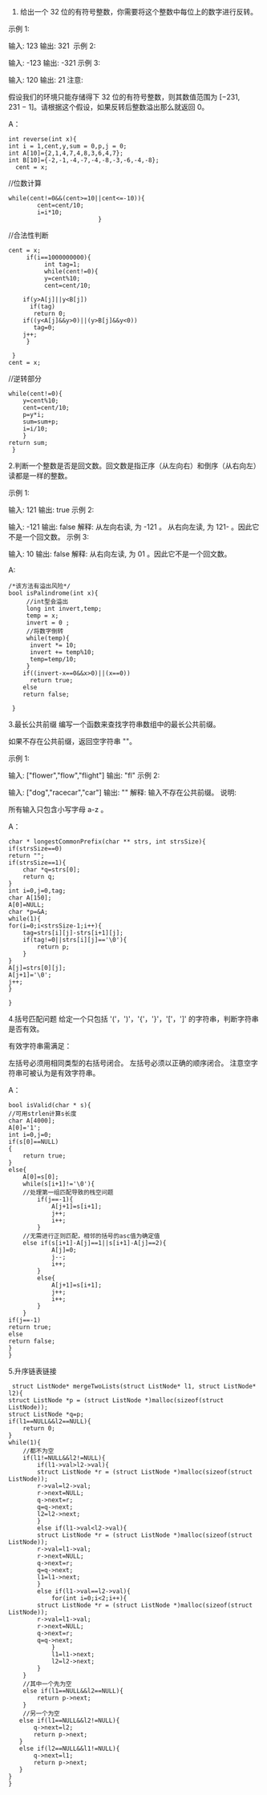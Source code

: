 1. 给出一个 32 位的有符号整数，你需要将这个整数中每位上的数字进行反转。

示例 1:

输入: 123
输出: 321
 示例 2:

输入: -123
输出: -321
示例 3:

输入: 120
输出: 21
注意:

假设我们的环境只能存储得下 32 位的有符号整数，则其数值范围为 [−231,  231 − 1]。请根据这个假设，如果反转后整数溢出那么就返回 0。

A：

    int reverse(int x){
    int i = 1,cent,y,sum = 0,p,j = 0;
    int A[10]={2,1,4,7,4,8,3,6,4,7};
    int B[10]={-2,-1,-4,-7,-4,-8,-3,-6,-4,-8};
      cent = x;
  //位数计算   
    
    while(cent!=0&&(cent>=10||cent<=-10)){
            cent=cent/10;
            i=i*10;
                             }
  //合法性判断
          
    cent = x;
         if(i==1000000000){
              int tag=1;
              while(cent!=0){
              y=cent%10;
              cent=cent/10;
      
        if(y>A[j]||y<B[j])
          if(tag)
           return 0;
        if((y<A[j]&&y>0)||(y>B[j]&&y<0))
           tag=0;
        j++;
         }
         
     }    
    cent = x;
 //逆转部分
 
    while(cent!=0){
        y=cent%10;
        cent=cent/10;
        p=y*i;
        sum=sum+p;
        i=i/10;
        }
    return sum;
     }

2.判断一个整数是否是回文数。回文数是指正序（从左向右）和倒序（从右向左）读都是一样的整数。

示例 1:

输入: 121
输出: true
示例 2:

输入: -121
输出: false
解释: 从左向右读, 为 -121 。 从右向左读, 为 121- 。因此它不是一个回文数。
示例 3:

输入: 10
输出: false
解释: 从右向左读, 为 01 。因此它不是一个回文数。

A:

    /*该方法有溢出风险*/
    bool isPalindrome(int x){
         //int型会溢出
         long int invert,temp;
         temp = x;
         invert = 0 ;
         //将数字倒转
         while(temp){
          invert *= 10;
          invert += temp%10;
          temp=temp/10;
         }
        if((invert-x==0&&x>0)||(x==0))
          return true;
        else 
        return false;

     }
     
3.最长公共前缀
编写一个函数来查找字符串数组中的最长公共前缀。

如果不存在公共前缀，返回空字符串 ""。

示例 1:

输入: ["flower","flow","flight"]
输出: "fl"
示例 2:

输入: ["dog","racecar","car"]
输出: ""
解释: 输入不存在公共前缀。
说明:

所有输入只包含小写字母 a-z 。

A：

    char * longestCommonPrefix(char ** strs, int strsSize){
    if(strsSize==0)
    return "";
    if(strsSize==1){
        char *q=strs[0];
        return q;
    }
    int i=0,j=0,tag;
    char A[150];
    A[0]=NULL;
    char *p=&A;
    while(1){
    for(i=0;i<strsSize-1;i++){
        tag=strs[i][j]-strs[i+1][j];
        if(tag!=0||strs[i][j]=='\0'){
            return p;
        } 
    }
    A[j]=strs[0][j];
    A[j+1]='\0';
    j++;
    }

    }
4.括号匹配问题
给定一个只包括 '('，')'，'{'，'}'，'['，']' 的字符串，判断字符串是否有效。

有效字符串需满足：

左括号必须用相同类型的右括号闭合。
左括号必须以正确的顺序闭合。
注意空字符串可被认为是有效字符串。

A：

    bool isValid(char * s){
    //可用strlen计算s长度
    char A[4000];
    A[0]='1';
    int i=0,j=0;
    if(s[0]==NULL)
    {
        return true;
    }
    else{
        A[0]=s[0]; 
        while(s[i+1]!='\0'){
        //处理第一组匹配导致的栈空问题
            if(j==-1){
                A[j+1]=s[i+1];
                j++;
                i++;
            }
        //无需进行正则匹配，相邻的括号的asc值为确定值
        else if(s[i+1]-A[j]==1||s[i+1]-A[j]==2){
                A[j]=0;
                j--;
                i++;
            }
            else{  
                A[j+1]=s[i+1];
                j++;
                i++;
            }
        }
    if(j==-1)
    return true;
    else
    return false;
    }
    }

5.升序链表链接

     struct ListNode* mergeTwoLists(struct ListNode* l1, struct ListNode* l2){
    struct ListNode *p = (struct ListNode *)malloc(sizeof(struct ListNode));
    struct ListNode *q=p;
    if(l1==NULL&&l2==NULL){
        return 0;
    }
    while(1){
        //都不为空
        if(l1!=NULL&&l2!=NULL){
            if(l1->val>l2->val){
            struct ListNode *r = (struct ListNode *)malloc(sizeof(struct ListNode));
            r->val=l2->val;
            r->next=NULL;
            q->next=r;
            q=q->next;
            l2=l2->next;
            }
            else if(l1->val<l2->val){
            struct ListNode *r = (struct ListNode *)malloc(sizeof(struct ListNode));
            r->val=l1->val;
            r->next=NULL;
            q->next=r;
            q=q->next;
            l1=l1->next;   
            }
            else if(l1->val==l2->val){
                for(int i=0;i<2;i++){
            struct ListNode *r = (struct ListNode *)malloc(sizeof(struct ListNode));
            r->val=l1->val;
            r->next=NULL;
            q->next=r;
            q=q->next;
                }
                l1=l1->next;
                l2=l2->next;
            }
        }
        //其中一个先为空
        else if(l1==NULL&&l2==NULL){
            return p->next;
        }
        //另一个为空
       else if(l1==NULL&&l2!=NULL){
           q->next=l2;
           return p->next;
       }
       else if(l2==NULL&&l1!=NULL){
           q->next=l1;
           return p->next;
       }
    }
    }


